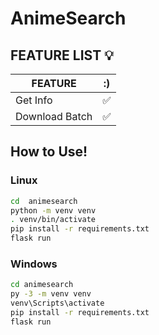 # AnimeSearch

## FEATURE LIST 💡

| FEATURE |:)|
| ------------- | ------------- |
| Get Info|✅|
| Download Batch |✅|

## How to Use!
### Linux
```bash
cd  animesearch
python -m venv venv
. venv/bin/activate
pip install -r requirements.txt
flask run
```
### Windows
```bash
cd animesearch
py -3 -m venv venv
venv\Scripts\activate
pip install -r requirements.txt
flask run
```
